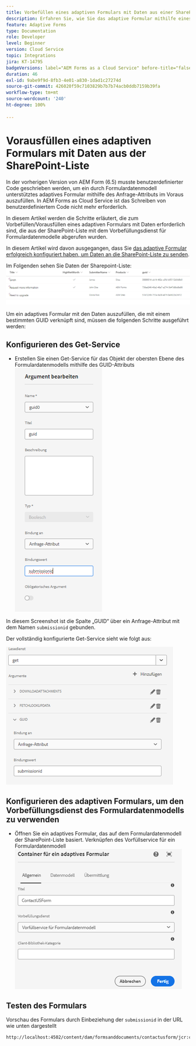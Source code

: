 ```yaml
---
title: Vorbefüllen eines adaptiven Formulars mit Daten aus einer SharePoint-Liste
description: Erfahren Sie, wie Sie das adaptive Formular mithilfe eines Formulardatenmodells, das von der SharePoint-Liste unterstützt wird, vorab ausfüllen
feature: Adaptive Forms
type: Documentation
role: Developer
level: Beginner
version: Cloud Service
topic: Integrations
jira: KT-14795
badgeVersions: label="AEM Forms as a Cloud Service" before-title="false"
duration: 46
exl-id: 9abe9f9d-8fb3-4e01-a830-1dad1c27274d
source-git-commit: 426020f59c7103829b7b7b74acb0ddb7159b39fa
workflow-type: tm+mt
source-wordcount: '240'
ht-degree: 100%

---
```


# Vorausfüllen eines adaptiven Formulars mit Daten aus der SharePoint-Liste

In der vorherigen Version von AEM Form (6.5) musste benutzerdefinierter Code geschrieben werden, um ein durch Formulardatenmodell unterstütztes adaptives Formular mithilfe des Anfrage-Attributs im Voraus auszufüllen. In AEM Forms as Cloud Service ist das Schreiben von benutzerdefiniertem Code nicht mehr erforderlich.

In diesem Artikel werden die Schritte erläutert, die zum Vorbefüllen/Vorausfüllen eines adaptiven Formulars mit Daten erforderlich sind, die aus der SharePoint-Liste mit dem Vorbefüllungsdienst für Formulardatenmodelle abgerufen wurden.

In diesem Artikel wird davon ausgegangen, dass Sie [das adaptive Formular erfolgreich konfiguriert haben, um Daten an die SharePoint-Liste zu senden](https://experienceleague.adobe.com/docs/experience-manager-cloud-service/content/forms/adaptive-forms-authoring/authoring-adaptive-forms-core-components/create-an-adaptive-form-on-forms-cs/configure-submit-actions-core-components.html?lang=de#connect-af-sharepoint-list).

Im Folgenden sehen Sie Daten der Sharepoint-Liste:
![SharePoint-Liste](assets/list-data.png)

Um ein adaptives Formular mit den Daten auszufüllen, die mit einem bestimmten GUID verknüpft sind, müssen die folgenden Schritte ausgeführt werden:

## Konfigurieren des Get-Service

* Erstellen Sie einen Get-Service für das Objekt der obersten Ebene des Formulardatenmodells mithilfe des GUID-Attributs
  ![get-service](assets/mapping-request-attribute.png)

In diesem Screenshot ist die Spalte „GUID“ über ein Anfrage-Attribut mit dem Namen `submissionid` gebunden.

Der vollständig konfigurierte Get-Service sieht wie folgt aus:

![get-service](assets/fdm-request-attribute.png)

## Konfigurieren des adaptiven Formulars, um den Vorbefüllungsdienst des Formulardatenmodells zu verwenden

* Öffnen Sie ein adaptives Formular, das auf dem Formulardatenmodell der SharePoint-Liste basiert. Verknüpfen des Vorfüllservice für ein Formulardatenmodell
  ![form-prefill-service](assets/form-prefill-service.png)

## Testen des Formulars

Vorschau des Formulars durch Einbeziehung der `submissionid` in der URL wie unten dargestellt

```html
http://localhost:4502/content/dam/formsanddocuments/contactusform/jcr:content?wcmmode=disabled&submissionid=57e12249-751a-4a38-a81f-0a4422b24412
```
